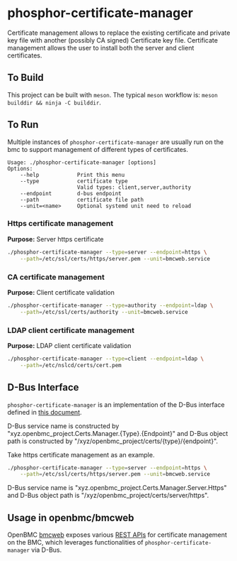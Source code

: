 # phosphor-certificate-manager

Certificate management allows to replace the existing certificate and private
key file with another (possibly CA signed) Certificate key file. Certificate
management allows the user to install both the server and client certificates.

## To Build

This project can be built with `meson`. The typical `meson` workflow is:
`meson builddir && ninja -C builddir`.

## To Run

Multiple instances of `phosphor-certificate-manager` are usually run on the bmc
to support management of different types of certificates.

```
Usage: ./phosphor-certificate-manager [options]
Options:
    --help            Print this menu
    --type            certificate type
                      Valid types: client,server,authority
    --endpoint        d-bus endpoint
    --path            certificate file path
    --unit=<name>     Optional systemd unit need to reload
```

### Https certificate management

**Purpose:** Server https certificate

```bash
./phosphor-certificate-manager --type=server --endpoint=https \
    --path=/etc/ssl/certs/https/server.pem --unit=bmcweb.service
```

### CA certificate management

**Purpose:** Client certificate validation

```bash
./phosphor-certificate-manager --type=authority --endpoint=ldap \
    --path=/etc/ssl/certs/authority --unit=bmcweb.service
```

### LDAP client certificate management

**Purpose:** LDAP client certificate validation

```bash
./phosphor-certificate-manager --type=client --endpoint=ldap \
    --path=/etc/nslcd/certs/cert.pem
```

## D-Bus Interface

`phosphor-certificate-manager` is an implementation of the D-Bus interface
defined in
[this document](https://github.com/openbmc/phosphor-dbus-interfaces/blob/a3d0c212a1e734a77fbaf11c7561c59e59d514da/xyz/openbmc_project/Certs/README.md).

D-Bus service name is constructed by
"xyz.openbmc_project.Certs.Manager.{Type}.{Endpoint}" and D-Bus object path is
constructed by "/xyz/openbmc_project/certs/{type}/{endpoint}".

Take https certificate management as an example.

```bash
./phosphor-certificate-manager --type=server --endpoint=https \
    --path=/etc/ssl/certs/https/server.pem --unit=bmcweb.service
```

D-Bus service name is "xyz.openbmc_project.Certs.Manager.Server.Https" and D-Bus
object path is "/xyz/openbmc_project/certs/server/https".

## Usage in openbmc/bmcweb

OpenBMC [bmcweb](https://github.com/openbmc/bmcweb) exposes various
[REST APIs](https://github.com/openbmc/bmcweb/blob/master/redfish-core/lib/certificate_service.hpp)
for certificate management on the BMC, which leverages functionalities of
`phosphor-certificate-manager` via D-Bus.
